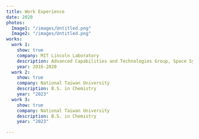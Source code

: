 ```yaml
---
title: Work Experience
date: 2020
photos:
  Image1: "/images/Untitled.png"
  Image2: "/images/Untitled.png"
works:
  work 1:
    show: true
    company: MIT Lincoln Laboratory
    description: Advanced Capabilities and Technologies Group, Space Systems Division
    year: 2016-2020
  work 2:
    show: true
    company: National Taiwan University
    description: B.S. in Chemistry
    year: "2023"
  work 3:
    show: true
    company: National Taiwan University
    description: B.S. in Chemistry
    year: "2023"

---
```

